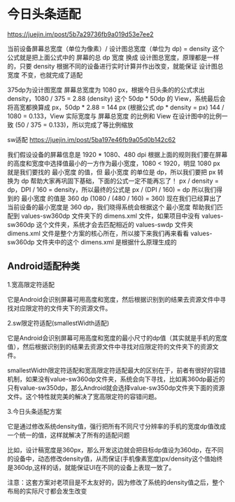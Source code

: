 # 今日头条适配
https://juejin.im/post/5b7a29736fb9a019d53e7ee2

当前设备屏幕总宽度（单位为像素）/  设计图总宽度（单位为 dp) = density
这个公式就是把上面公式中的 屏幕的总 dp 宽度 换成 设计图总宽度，原理都是一样的，只要 density 根据不同的设备进行实时计算并作出改变，就能保证 设计图总宽度 不变，也就完成了适配

375dp为设计图宽度
屏幕总宽度为 1080 px，根据今日头条的的公式求出 density，1080 / 375 = 2.88 (density)
这个 50dp * 50dp 的 View，系统最后会将高宽都换算成 px，50dp * 2.88 = 144 px (根据公式 dp * density = px)
144 / 1080 = 0.133，View 实际宽度与 屏幕总宽度 的比例和 View 在设计图中的比例一致 (50 / 375 = 0.133)，所以完成了等比例缩放


sw适配
https://juejin.im/post/5ba197e46fb9a05d0b142c62

我们假设设备的屏幕信息是 1920 * 1080、480 dpi
根据上面的规则我们要在屏幕的高度和宽度中选择值最小的一方作为最小宽度，1080 < 1920，明显 1080 px 就是我们要找的 最小宽度 的值，但 最小宽度 的单位是 dp，所以我们要把 px 转换为 dp
帮助大家再巩固下基础，下面的公式一定不能再忘了！
px / density = dp，DPI / 160 = density，所以最终的公式是 px / (DPI / 160) = dp
所以我们得到的 最小宽度 的值是 360 dp (1080 / (480 / 160) = 360)
现在我们已经算出了当前设备的最小宽度是 360 dp，我们晓得系统会根据这个 最小宽度 帮助我们匹配到 values-sw360dp 文件夹下的 dimens.xml 文件，如果项目中没有 values-sw360dp 这个文件夹，系统才会去匹配相近的 values-sw<N>dp 文件夹
dimens.xml 文件是整个方案的核心所在，所以接下来我们再来看看 values-sw360dp 文件夹中的这个 dimens.xml 是根据什么原理生成的

## Android适配种类
1.宽高限定符适配

它是Android会识别屏幕可用高度和宽度，然后根据识别到的结果去资源文件中寻找对应限定符的文件夹下的资源文件。

2.sw限定符适配(smallestWidth适配)

它是Android会识别屏幕可用高度和宽度的最小尺寸的dp值（其实就是手机的宽度值），然后根据识别到的结果去资源文件中寻找对应限定符的文件夹下的资源文件。

smallestWidth限定符适配和宽高限定符适配最大的区别在于，前者有很好的容错机制，如果没有value-sw360dp文件夹，系统会向下寻找，比如离360dp最近的只有value-sw350dp，那么Android就会选择value-sw350dp文件夹下面的资源文件。这个特性就完美的解决了宽高限定符的容错问题。

3.今日头条适配方案

它是通过修改系统density值，强行把所有不同尺寸分辨率的手机的宽度dp值改成一个统一的值，这样就解决了所有的适配问题

比如，设计稿宽度是360px，那么开发这边就会把目标dp值设为360dp，在不同的设备中，动态修改density值，从而保证(手机像素宽度)px/density这个值始终是360dp,这样的话，就能保证UI在不同的设备上表现一致了。

 注意：这套方案对老项目是不太友好的，因为修改了系统的density值之后，整个布局的实际尺寸都会发生改变

